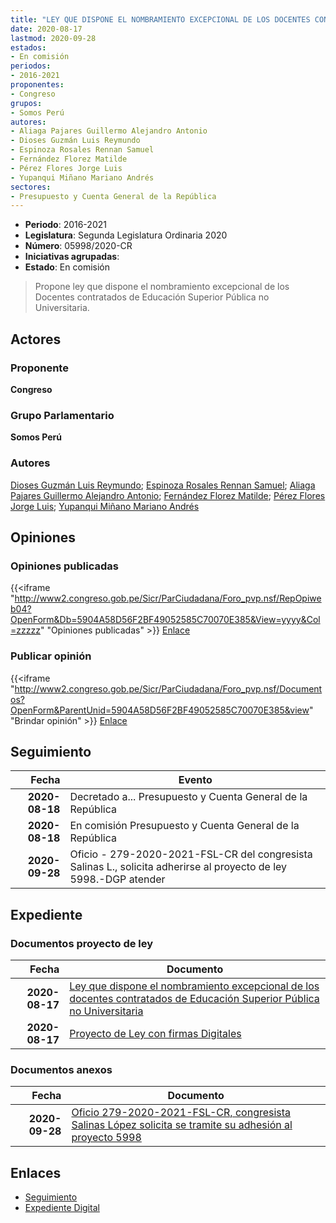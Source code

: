 ```yaml
---
title: "LEY QUE DISPONE EL NOMBRAMIENTO EXCEPCIONAL DE LOS DOCENTES CONTRATADOS DE EDUCACIÓN SUPERIOR PÚBLICA NO UNIVERSITARIA"
date: 2020-08-17
lastmod: 2020-09-28
estados:
- En comisión
periodos:
- 2016-2021
proponentes:
- Congreso
grupos:
- Somos Perú
autores:
- Aliaga Pajares Guillermo Alejandro Antonio
- Dioses Guzmán Luis Reymundo
- Espinoza Rosales Rennan Samuel
- Fernández Florez Matilde
- Pérez Flores Jorge Luis
- Yupanqui Miñano Mariano Andrés
sectores:
- Presupuesto y Cuenta General de la República
---
```

- **Periodo**: 2016-2021
- **Legislatura**: Segunda Legislatura Ordinaria 2020
- **Número**: 05998/2020-CR
- **Iniciativas agrupadas**: 
- **Estado**: En comisión

> Propone ley que dispone el nombramiento excepcional de los Docentes contratados de Educación Superior Pública no Universitaria.


## Actores

### Proponente

**Congreso**

### Grupo Parlamentario

**Somos Perú**

### Autores

[Dioses Guzmán Luis Reymundo](mailto:mailto:ldioses@congreso.gob.pe); [Espinoza Rosales Rennan Samuel](mailto:mailto:respinoza@congreso.gob.pe); [Aliaga Pajares Guillermo Alejandro Antonio](mailto:mailto:galiaga@congreso.gob.pe); [Fernández Florez Matilde](mailto:mailto:mfernandez@congreso.gob.pe); [Pérez Flores Jorge Luis](mailto:mailto:jperezf@congreso.gob.pe); [Yupanqui Miñano Mariano Andrés](mailto:mailto:myupanqui@congreso.gob.pe)

## Opiniones

### Opiniones publicadas

{{<iframe "http://www2.congreso.gob.pe/Sicr/ParCiudadana/Foro_pvp.nsf/RepOpiweb04?OpenForm&Db=5904A58D56F2BF49052585C70070E385&View=yyyy&Col=zzzzz" "Opiniones publicadas" >}}
[Enlace](http://www2.congreso.gob.pe/Sicr/ParCiudadana/Foro_pvp.nsf/RepOpiweb04?OpenForm&Db=5904A58D56F2BF49052585C70070E385&View=yyyy&Col=zzzzz)

### Publicar opinión

{{<iframe "http://www2.congreso.gob.pe/Sicr/ParCiudadana/Foro_pvp.nsf/Documentos?OpenForm&ParentUnid=5904A58D56F2BF49052585C70070E385&view" "Brindar opinión" >}}
[Enlace](http://www2.congreso.gob.pe/Sicr/ParCiudadana/Foro_pvp.nsf/Documentos?OpenForm&ParentUnid=5904A58D56F2BF49052585C70070E385&view)


## Seguimiento

| Fecha | Evento |
|------:|--------|
| **2020-08-18** | Decretado a... Presupuesto y Cuenta General de la República |
| **2020-08-18** | En comisión Presupuesto y Cuenta General de la República |
| **2020-09-28** | Oficio - 279-2020-2021-FSL-CR del congresista Salinas L., solicita adherirse al proyecto de ley 5998.-DGP atender |

## Expediente

### Documentos proyecto de ley

| Fecha | Documento |
|------:|-----------|
| **2020-08-17** | [Ley que dispone el nombramiento excepcional de los docentes contratados de Educación Superior Pública no Universitaria](http://www.leyes.congreso.gob.pe/Documentos/2016_2021/Proyectos_de_Ley_y_de_Resoluciones_Legislativas/PL05998-20200817.pdf) |
| **2020-08-17** | [Proyecto de Ley con firmas Digitales](http://www.leyes.congreso.gob.pe/Documentos/2016_2021/Proyectos_de_Ley_y_de_Resoluciones_Legislativas/Proyectos_Firmas_digitales/PL05998.pdf) |

### Documentos anexos

| Fecha | Documento |
|------:|-----------|
| **2020-09-28** | [Oficio 279-2020-2021-FSL-CR, congresista Salinas López solicita se tramite su adhesión al proyecto 5998](http://www.leyes.congreso.gob.pe/Documentos/2016_2021/Adhesiones/Proyectos_de_Ley/OFICIO-279-2020-2021-FSL-CR.pdf) |

## Enlaces

- [Seguimiento](http://www2.congreso.gob.pe/Sicr/TraDocEstProc/CLProLey2016.nsf/f7fff46988ca05b1052578e100829cc7/c62ad4081025d349052585c8000c19b7?OpenDocument)
- [Expediente Digital](http://www2.congreso.gob.pe/Sicr/TraDocEstProc/Expvirt_2011.nsf/visbusqptramdoc1621/05998?opendocument)

